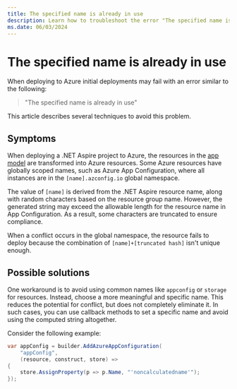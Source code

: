 ```yaml
---
title: The specified name is already in use
description: Learn how to troubleshoot the error "The specified name is already in use" when deploying to Azure.
ms.date: 06/03/2024
---
```


# The specified name is already in use

When deploying to Azure initial deployments may fail with an error similar to the following:

> "The specified name is already in use"

This article describes several techniques to avoid this problem.

## Symptoms

When deploying a .NET Aspire project to Azure, the resources in the [app model](../fundamentals/app-host-overview.md#define-the-app-model) are transformed into Azure resources. Some Azure resources have globally scoped names, such as Azure App Configuration, where all instances are in the `[name].azconfig.io` global namespace.

The value of `[name]` is derived from the .NET Aspire resource name, along with random characters based on the resource group name. However, the generated string may exceed the allowable length for the resource name in App Configuration. As a result, some characters are truncated to ensure compliance.

When a conflict occurs in the global namespace, the resource fails to deploy because the combination of `[name]+[truncated hash]` isn't unique enough.

## Possible solutions

One workaround is to avoid using common names like `appconfig` or `storage` for resources. Instead, choose a more meaningful and specific name. This reduces the potential for conflict, but does not completely eliminate it. In such cases, you can use callback methods to set a specific name and avoid using the computed string altogether.

Consider the following example:

```csharp
var appConfig = builder.AddAzureAppConfiguration(
    "appConfig",
    (resource, construct, store) =>
{
    store.AssignProperty(p => p.Name, "'noncalculatedname'");
});
```
